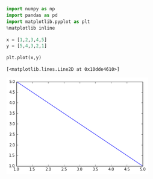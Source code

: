 

```python
import numpy as np
import pandas as pd
import matplotlib.pyplot as plt
%matplotlib inline
```


```python
x = [1,2,3,4,5]
y = [5,4,3,2,1]
```


```python
plt.plot(x,y)
```




    [<matplotlib.lines.Line2D at 0x10dde4610>]




![png](jekyll_test_files/jekyll_test_2_1.png)

